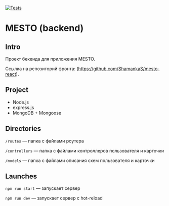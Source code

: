 [![Tests](../../actions/workflows/tests-14-sprint.yml/badge.svg)](../../actions/workflows/tests-14-sprint.yml)
# MESTO (backend)


## Intro
Проект бекенда для приложения MESTO.

Ссылка на репозиторий фронта: (https://github.com/ShamankaS/mesto-react).

## Project
* Node.js
* express.js
* MongoDB + Mongoose

## Directories

`/routes` — папка с файлами роутера

`/controllers` — папка с файлами контроллеров пользователя и карточки

`/models` — папка с файлами описания схем пользователя и карточки

## Launches

`npm run start` — запускает сервер

`npm run dev` — запускает сервер с hot-reload
